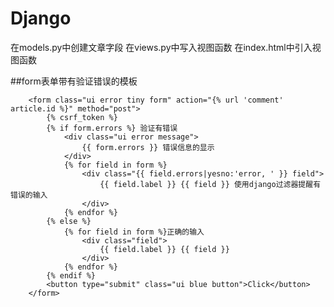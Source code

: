 # Django
在models.py中创建文章字段
在views.py中写入视图函数
在index.html中引入视图函数


##form表单带有验证错误的模板

        <form class="ui error tiny form" action="{% url 'comment' article.id %}" method="post">
            {% csrf_token %}
            {% if form.errors %} 验证有错误
                <div class="ui error message">
                    {{ form.errors }} 错误信息的显示
                </div>
                {% for field in form %}
                    <div class="{{ field.errors|yesno:'error, ' }} field">
                        {{ field.label }} {{ field }} 使用django过滤器提醒有错误的输入
                    </div>
                {% endfor %}
            {% else %}
                {% for field in form %}正确的输入
                    <div class="field">
                        {{ field.label }} {{ field }}
                    </div>
                {% endfor %}
            {% endif %}
            <button type="submit" class="ui blue button">Click</button>
        </form>

